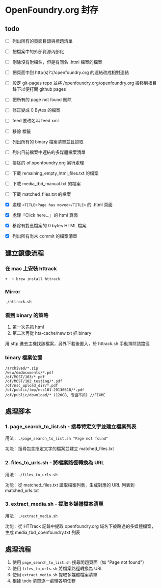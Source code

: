 # OpenFoundry.org 封存

## todo

- [ ] 列出所有的頁面目錄與標題清單
- [ ] 把檔案中的外部資源內部化
- [ ] 刪除沒有附檔名，但是有同名 .html 檔案的檔案
- [ ] 把頁面中到 http(s)?://openfoundry.org 的連結改成相對連結
- [ ] 設定 git-pages repo 並將 /openfoundry.org/openfoundry.org 搬移到根目錄下以便打開 github pages
- [ ] 把所有的 page not found 刪除
- [ ] 修正變成 0 Bytes 的檔案
- [ ] feed 要改名叫 feed.xml
- [ ] 移除 <script>jQuery.extend(Drupal.settings...</script> 標籤
- [ ] 列出所有的 binary 檔案清單並且抓取
- [ ] 列出目前檔案中連結的多媒體檔案清單
- [ ] 排除的 of.openfoundry.org 另行處理

- [ ] 下載 remaining_empty_html_files.txt 的檔案
- [ ] 下載 media_tbd_manual.txt 的檔案
- [ ] 下載 matched_files.txt 的檔案

- [x] 處理 `<TITLE>Page has moved</TITLE>` 的 .html 頁面
- [x] 處理「Click here...」的 html 頁面
- [x] 移除有對應檔案的 0 bytes HTML 檔案
- [x] 列出所有尚未 commit 的檔案清單

## 建立鏡像流程

### 在 mac 上安裝 httrack

```bash
➜  ~ brew install httrack
```

### Mirror

```bash
./httrack.sh
```

### 看到 binary 的策略

1. 第一次先抓 html
2. 第二次再從 hts-cache/new.txt 抓 binary

用 sftp 進去主機找該檔案，另外下載後置入，於 httrack.sh 手動排除該路徑

### binary 檔案位置

```text
/archived/*.zip
/wsw/dmdocuments/*.pdf
/of/MOST/103/*.pdf
/of/MOST/102_testing/*.pdf
/of/nsc_upload_dir/*.pdf
/of/public/tmp/nsc101-20130618/*.pdf
/of/public/download/* (120GB, 暫且不抓) //FIXME
```

## 處理腳本

### 1. page_search_to_list.sh - 搜尋特定文字並建立檔案列表

用法：`./page_search_to_list.sh "Page not found"`

功能：搜尋包含指定文字的檔案並建立 matched_files.txt

### 2. files_to_urls.sh - 將檔案路徑轉換為 URL

用法：`./files_to_urls.sh`

功能：從 matched_files.txt 讀取檔案列表，生成對應的 URL 列表到 matched_urls.txt

### 3. extract_media.sh - 提取多媒體檔案清單

用法：`./extract_media.sh`

功能：從 HTTrack 記錄中提取 openfoundry.org 域名下被略過的多媒體檔案，生成 media_tbd_openfoundry.txt 列表

## 處理流程

1. 使用 `page_search_to_list.sh` 搜尋問題頁面（如 "Page not found"）
2. 使用 `files_to_urls.sh` 將檔案路徑轉換為 URL
3. 使用 `extract_media.sh` 提取多媒體檔案清單
4. 根據 todo 清單逐一處理各項任務
